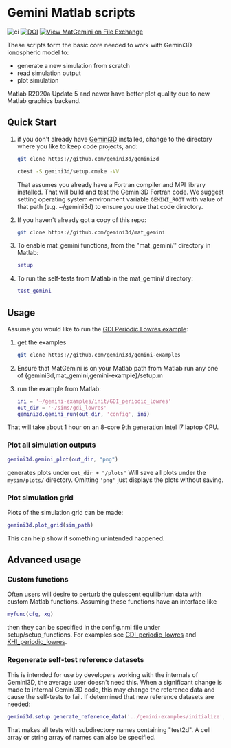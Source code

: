 # Gemini Matlab scripts

![ci](https://github.com/gemini3d/mat_gemini/workflows/ci/badge.svg)
[![DOI](https://zenodo.org/badge/246748210.svg)](https://zenodo.org/badge/latestdoi/246748210)
[![View MatGemini on File Exchange](https://www.mathworks.com/matlabcentral/images/matlab-file-exchange.svg)](https://www.mathworks.com/matlabcentral/fileexchange/78676-matgemini)

These scripts form the basic core needed to work with Gemini3D ionospheric model to:

* generate a new simulation from scratch
* read simulation output
* plot simulation

Matlab R2020a Update 5 and newer have better plot quality due to new Matlab graphics backend.

## Quick Start

1. if you don't already have [Gemini3D](https://github.com/gemini3d/gemini3d.git) installed, change to the directory where you like to keep code projects, and:

    ```sh
    git clone https://github.com/gemini3d/gemini3d

    ctest -S gemini3d/setup.cmake -VV
    ```

    That assumes you already have a Fortran compiler and MPI library installed. That will build and test the Gemini3D Fortran code.
    We suggest setting operating system environment variable `GEMINI_ROOT` with value of that path (e.g. ~/gemini3d) to ensure you use that code directory.
2. If you haven't already got a copy of this repo:

    ```sh
    git clone https://github.com/gemini3d/mat_gemini
    ```
3. To enable mat_gemini functions, from the "mat_gemini/" directory in Matlab:

    ```matlab
    setup
    ```
4. To run the self-tests from Matlab in the mat_gemini/ directory:

    ```matlab
    test_gemini
    ```

## Usage

Assume you would like to run the [GDI Periodic Lowres example](https://github.com/gemini3d/gemini-examples/tree/master/init/GDI_periodic_lowres):

1. get the examples

    ```sh
    git clone https://github.com/gemini3d/gemini-examples
    ```
2. Ensure that MatGemini is on your Matlab path from Matlab run any one of {gemini3d,mat_gemini,gemini-example}/setup.m
3. run the example from Matlab:

    ```matlab
    ini = '~/gemini-examples/init/GDI_periodic_lowres'
    out_dir = '~/sims/gdi_lowres'
    gemini3d.gemini_run(out_dir, 'config', ini)
    ```

That will take about 1 hour on an 8-core 9th generation Intel i7 laptop CPU.

### Plot all simulation outputs

```matlab
gemini3d.gemini_plot(out_dir, "png")
```

generates plots under `out_dir + "/plots"`
Will save all plots under the `mysim/plots/` directory. Omitting `'png'` just displays the plots without saving.

### Plot simulation grid

Plots of the simulation grid can be made:

```matlab
gemini3d.plot_grid(sim_path)
```

This can help show if something unintended happened.

## Advanced usage

### Custom functions

Often users will desire to perturb the quiescent equilibrium data with custom Matlab functions.
Assuming these functions have an interface like

```matlab
myfunc(cfg, xg)
```

then they can be specified in the config.nml file under setup/setup_functions.
For examples see
[GDI_periodic_lowres](https://github.com/gemini3d/gemini-examples/tree/master/init/GDI_periodic_lowres) and
[KHI_periodic_lowres](https://github.com/gemini3d/gemini-examples/tree/master/init/KHI_periodic_lowres).

### Regenerate self-test reference datasets

This is intended for use by developers working with the internals of Gemini3D, the average user doesn't need this.
When a significant change is made to internal Gemini3D code, this may change the reference data and cause the self-tests to fail.
If determined that new reference datasets are needed:

```matlab
gemini3d.setup.generate_reference_data('../gemini-examples/initialize', '~/sim', 'test2d')
```

That makes all tests with subdirectory names containing "test2d".
A cell array or string array of names can also be specified.
